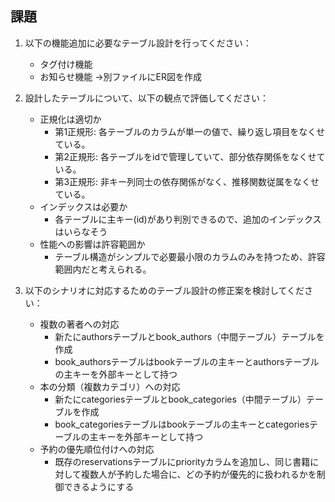 ## 課題
1. 以下の機能追加に必要なテーブル設計を行ってください：
   - タグ付け機能
   - お知らせ機能
   →別ファイルにER図を作成

2. 設計したテーブルについて、以下の観点で評価してください：
   - 正規化は適切か
      - 第1正規形: 各テーブルのカラムが単一の値で、繰り返し項目をなくせている。
      - 第2正規形: 各テーブルをidで管理していて、部分依存関係をなくせている。
      - 第3正規形: 非キー列同士の依存関係がなく、推移関数従属をなくせている。
   - インデックスは必要か
      - 各テーブルに主キー(id)があり判別できるので、追加のインデックスはいらなそう
   - 性能への影響は許容範囲か
      - テーブル構造がシンプルで必要最小限のカラムのみを持つため、許容範囲内だと考えられる。

3. 以下のシナリオに対応するためのテーブル設計の修正案を検討してください：
   - 複数の著者への対応
      - 新たにauthorsテーブルとbook_authors（中間テーブル）テーブルを作成
      - book_authorsテーブルはbookテーブルの主キーとauthorsテーブルの主キーを外部キーとして持つ
   - 本の分類（複数カテゴリ）への対応
      - 新たにcategoriesテーブルとbook_categories（中間テーブル）テーブルを作成
      - book_categoriesテーブルはbookテーブルの主キーとcategoriesテーブルの主キーを外部キーとして持つ
   - 予約の優先順位付けへの対応
      - 既存のreservationsテーブルにpriorityカラムを追加し、同じ書籍に対して複数人が予約した場合に、どの予約が優先的に扱われるかを制御できるようにする
